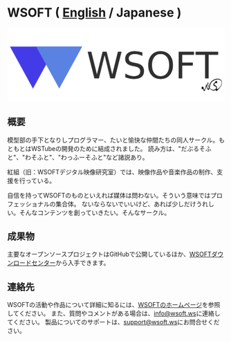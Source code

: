 # WSOFT ( [English](README.md) / Japanese )
![WSOFT](/media/WSOFT.png)
## 概要
模型部の手下となりしプログラマー、たいと愉快な仲間たちの同人サークル。もともとはWSTubeの開発のために結成されました。
読み方は、"だぶるそふと"、"わそふと"、"わっふーそふと"など諸説あり。

紅組（旧：WSOFTデジタル映像研究室）では、映像作品や音楽作品の制作、支援を行っている。

自信を持ってWSOFTのものといえれば媒体は問わない。そういう意味ではプロフェッショナルの集合体。
ないならないでいいけど、あれば少しだけうれしい。そんなコンテンツを創っていきたい。そんなサークル。

## 成果物
主要なオープンソースプロジェクトはGitHubで公開しているほか、[WSOFTダウンロードセンター](https://download.wsoft.ws/)から入手できます。
## 連絡先
WSOFTの活動や作品について詳細に知るには、[WSOFTのホームページ](https://github.com/WSOFT-Project/wsoft.ws)を参照してください。
また、質問やコメントがある場合は、[info@wsoft.ws](mailto:info@wsoft.ws)に連絡してください。
製品についてのサポートは、[support@wsoft.ws](mailto:support@wsoft.ws)にお問合せください。
